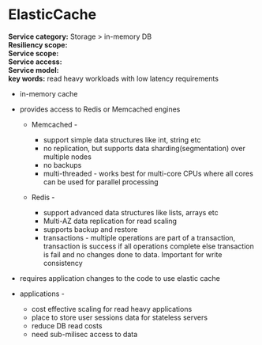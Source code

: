# ElasticCache  
**Service category:** Storage > in-memory DB  
**Resiliency scope:**   
**Service scope:**   
**Service access:**   
**Service model:**   
**key words:** read heavy workloads with low latency requirements  

* in-memory cache  
* provides access to Redis or Memcached engines  
  * Memcached -  
    * support simple data structures like int, string etc  
    * no replication, but supports data sharding(segmentation) over multiple nodes  
    * no backups  
    * multi-threaded - works best for multi-core CPUs where all cores can be used for parallel processing  

  * Redis -  
    * support advanced data structures like lists, arrays etc  
    * Multi-AZ data replication for read scaling  
    * supports backup and restore  
    * transactions - multiple operations are part of a transaction, transaction is success if all operations complete else transaction is fail and no changes done to data. Important for write consistency  

* requires application changes to the code to use elastic cache  
* applications -  
  * cost effective scaling for read heavy applications  
  * place to store user sessions data for stateless servers  
  * reduce DB read costs  
  * need sub-milisec access to data   
